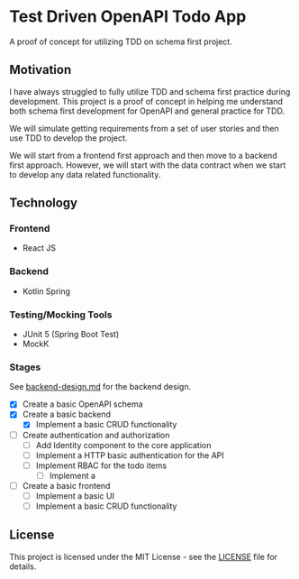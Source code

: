 # Test Driven OpenAPI Todo App

A proof of concept for utilizing TDD on schema first project.

## Motivation

I have always struggled to fully utilize TDD and schema first practice during development. This project is a proof of
concept in helping me understand both schema first development for OpenAPI and general practice for TDD.

We will simulate getting requirements from a set of user stories and then use TDD to develop the project.

We will start from a frontend first approach and then move to a backend first approach. However, we will start with the data contract when we start to develop any data related functionality.

## Technology

### Frontend

- React JS

### Backend

- Kotlin Spring

### Testing/Mocking Tools

- JUnit 5 (Spring Boot Test)
- MockK

### Stages

See [backend-design.md](./docs/backend-design.md) for the backend design.

- [x] Create a basic OpenAPI schema
- [x] Create a basic backend
  - [x] Implement a basic CRUD functionality
- [ ] Create authentication and authorization
  - [ ] Add Identity component to the core application
  - [ ] Implement a HTTP basic authentication for the API
  - [ ] Implement RBAC for the todo items
    - [ ] Implement a 
- [ ] Create a basic frontend
  - [ ] Implement a basic UI
  - [ ] Implement a basic CRUD functionality

## License

This project is licensed under the MIT License - see the [LICENSE](./LICENSE) file for details.
